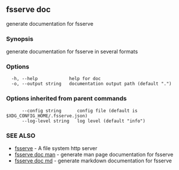 ## fsserve doc

generate documentation for fsserve

### Synopsis

generate documentation for fsserve in several formats

### Options

```
  -h, --help            help for doc
  -o, --output string   documentation output path (default ".")
```

### Options inherited from parent commands

```
      --config string      config file (default is $XDG_CONFIG_HOME/.fsserve.json)
      --log-level string   log level (default "info")
```

### SEE ALSO

* [fsserve](fsserve.md)	 - A file system http server
* [fsserve doc man](fsserve_doc_man.md)	 - generate man page documentation for fsserve
* [fsserve doc md](fsserve_doc_md.md)	 - generate markdown documentation for fsserve

